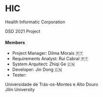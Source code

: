 # HIC
Health Informatic Corporation

DSD 2021 Project  

#### Members
* Project Manager: Dilma Morais :portugal:
* Requirements Analyst: Rui Cabral :portugal:
* System Arquitect: Zhiqi Ge  :cn:
* Developer: Jin Dong  :cn:
* Tester:   

Universidade de Trás-os-Montes e Alto Douro  
Jilin University

